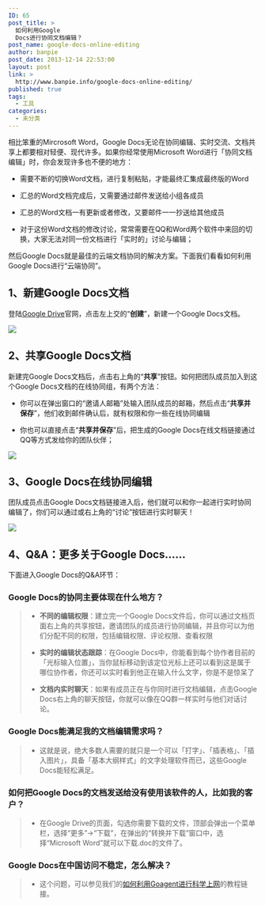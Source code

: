 ```yaml
---
ID: 65
post_title: >
  如何利用Google
  Docs进行协同文档编辑？
post_name: google-docs-online-editing
author: banpie
post_date: 2013-12-14 22:53:00
layout: post
link: >
  http://www.banpie.info/google-docs-online-editing/
published: true
tags:
  - 工具
categories:
  - 未分类
---
```

相比笨重的Mircrosoft Word，Google Docs无论在协同编辑、实时交流、文档共享上都要相对轻便、现代许多。如果你经常使用Microsoft Word进行「协同文档编辑」时，你会发现许多也不便的地方：

*   需要不断的切换Word文档，进行复制粘贴，才能最终汇集成最终版的Word

*   汇总的Word文档完成后，又需要通过邮件发送给小组各成员

*   汇总的Word文档一有更新或者修改，又要邮件一一抄送给其他成员

*   对于这份Word文档的修改讨论，常常需要在QQ和Word两个软件中来回的切换，大家无法对同一份文档进行「实时的」讨论与编辑；

然后Google Docs就是最佳的云端文档协同的解决方案。下面我们看看如何利用Google Docs进行“云端协同”。

## 1、新建Google Docs文档

登陆[Google Drive][1]官网，点击左上交的“**创建**”，新建一个Google Docs文档。

![][2]

## 2、共享Google Docs文档

新建完Google Docs文档后，点击右上角的“**共享**”按钮。如何把团队成员加入到这个Google Docs文档的在线协同组，有两个方法：

*   你可以在弹出窗口的“邀请人邮箱”处输入团队成员的邮箱，然后点击“**共享并保存**”，他们收到邮件确认后，就有权限和你一些在线协同编辑

*   你也可以直接点击“**共享并保存**”后，把生成的Google Docs在线文档链接通过QQ等方式发给你的团队伙伴；

![][3]

## 3、Google Docs在线协同编辑

团队成员点击Google Docs文档链接进入后，他们就可以和你一起进行实时协同编辑了，你们可以通过或右上角的“讨论”按钮进行实时聊天！

![][4]

## 4、Q&A：更多关于Google Docs……

下面进入Google Docs的Q&A环节：

### Google Docs的协同主要体现在什么地方？

> *   **不同的编辑权限**：建立完一个Google Docs文件后，你可以通过文档页面右上角的共享按钮，邀请团队的成员进行协同编辑，并且你可以为他们分配不同的权限，包括编辑权限、评论权限、查看权限
> 
> *   **实时的编辑状态跟踪**：在Google Docs中，你能看到每个协作者目前的「光标输入位置」，当你鼠标移动到该定位光标上还可以看到这是属于哪位协作者，你还可以实时看到他正在输入什么文字，你是不是惊呆了
> 
> *   **文档内实时聊天**：如果有成员正在与你同时进行文档编辑，点击Google Docs右上角的聊天按钮，你就可以像在QQ群一样实时与他们对话讨论。

### Google Docs能满足我的文档编辑需求吗？

> *   这就是说，绝大多数人需要的就只是一个可以「打字」、「插表格」、「插入图片」，具备「基本大纲样式」的文字处理软件而已，这些Google Docs能轻松满足。

### 如何把Google Docs的文档发送给没有使用该软件的人，比如我的客户？

> *   在Google Drive的页面，勾选你需要下载的文件，顶部会弹出一个菜单栏，选择“更多”->“下载”，在弹出的“转换并下载”窗口中，选择“Microsoft Word”就可以下载.doc的文件了。

### Google Docs在中国访问不稳定，怎么解决？

> *   这个问题，可以参见我们的[如何利用Goagent进行科学上网][5]的教程链接。

 [1]: https://drive.google.com/
 [2]: http://www.banpie.info/wp-content/uploads/2018/11/ceate-google-docs.png
 [3]: http://www.banpie.info/wp-content/uploads/2018/11/share-google-docs1.png
 [4]: ~/qq-snapchat.png
 [5]: http://www.banpie.info/how-to-use-goagent-to-science-online/